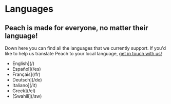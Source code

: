 # Languages
## Peach is made for everyone, no matter their language!

Down here you can find all the languages that we currently support.
If you'd like to help us translate Peach to your local language, [get in touch with us!](mailto:hello@peachbitcoin.com)

<ul>
  <li>English](/)</li>
  <li>Español](/es)</li>
  <li>Français](/fr)</li>
  <li>Deutsch](/de)</li>
  <li>Italiano](/it)</li>
  <li>Greek](/el)</li>
  <li>[Swahili](/sw)</li>
</ul>

